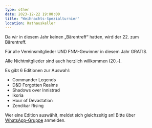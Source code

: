 ```yaml
---
type: other
date: 2023-12-22 19:00:00
title: "Weihnachts-Spezialturnier"
location: Rathauskeller
---
```

Da wir in diesem Jahr keinen „Bärentreff“ hatten, wird der 22. zum Bärentreff.

Für alle Vereinsmitglieder UND FNM-Gewinner in diesem Jahr GRATIS.

Alle Nichtmitglieder sind auch herzlich willkommen (20.-).


Es gibt 6 Editionen zur Auswahl:
- Commander Legends
- D&D Forgotten Realms
- Shadows over Innistrad
- Ikoria
- Hour of Devastation
- Zendikar Rising

Wer eine Edition auswählt, meldet sich gleichzeitig an! Bitte über [WhatsApp-Gruppe](https://chat.whatsapp.com/HQ7IINFrZB63esDNRqsIUw) anmelden.
